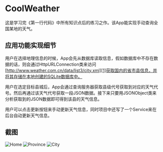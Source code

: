 # CoolWeather

这是学习完《第一行代码》中所有知识点后的练习之作。该App能实现手动查询全国某地的天气。

## 应用功能实现细节

用户在选择地理信息的时候，App会先从数据库读取信息，假如数据库中不存在数据的话，则会通过HttpURLConnection类来访问[http://www.weather.com.cn/data/list3/city.xml][1]获取国内的省市县信息，并将其存储在本地创建的SQLite数据库中。

用户在选定目标县城后，App会通过查询服务器获取县级代号获取到对应的天气代号。然后再通过该天气代号获取一段JSON数据。接下来只要用JSONObject类来分析获取到的JSON数据即可得到该县的天气信息。 

用户可以点击更新按钮来手动更新天气信息，同时项目中还写了一个Service来在后台自动更新天气信息。

## 截图

![Home](http://i.imgur.com/NOf3gR6.png)
![Province](http://i.imgur.com/dv2SGGb.png)
![City](http://i.imgur.com/QmJiEsK.png)

[1]:	http://www.weather.com.cn/data/list3/city.xml
